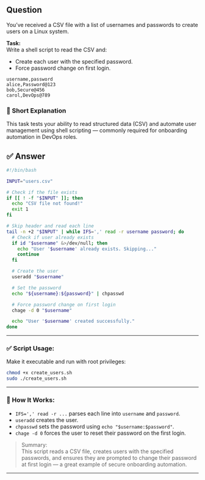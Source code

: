 
## Question  
You’ve received a CSV file with a list of usernames and passwords to create users on a Linux system.  

**Task:**  
Write a shell script to read the CSV and:
- Create each user with the specified password.
- Force password change on first login.

```csv
username,password
alice,Password@123
bob,Secure@456
carol,DevOps@789
```

### 📝 Short Explanation  
This task tests your ability to read structured data (CSV) and automate user management using shell scripting — commonly required for onboarding automation in DevOps roles.

## ✅ Answer


```bash
#!/bin/bash

INPUT="users.csv"

# Check if the file exists
if [[ ! -f "$INPUT" ]]; then
  echo "CSV file not found!"
  exit 1
fi

# Skip header and read each line
tail -n +2 "$INPUT" | while IFS=',' read -r username password; do
  # Check if user already exists
  if id "$username" &>/dev/null; then
    echo "User '$username' already exists. Skipping..."
    continue
  fi

  # Create the user
  useradd "$username"

  # Set the password
  echo "${username}:${password}" | chpasswd

  # Force password change on first login
  chage -d 0 "$username"

  echo "User '$username' created successfully."
done

```

---

### ✅ Script Usage:
Make it executable and run with root privileges:
```bash
chmod +x create_users.sh
sudo ./create_users.sh
```

---

### 🧠 How It Works:

- `IFS=',' read -r ...` parses each line into `username` and `password`.
- `useradd` creates the user.
- `chpasswd` sets the password using `echo "$username:$password"`.
- `chage -d 0` forces the user to reset their password on the first login.

> Summary:  
> This script reads a CSV file, creates users with the specified passwords, and ensures they are prompted to change their password at first login — a great example of secure onboarding automation.

---
